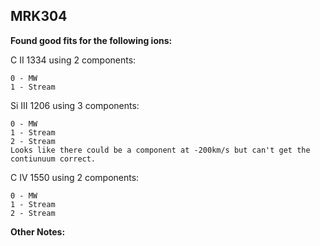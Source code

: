 ## MRK304
**Found good fits for the following ions:**

C II 1334 using 2 components:
```
0 - MW
1 - Stream
```

Si III 1206 using 3 components:
```
0 - MW
1 - Stream
2 - Stream
Looks like there could be a component at -200km/s but can't get the contiunuum correct.
```

C IV 1550 using 2 components:
```
0 - MW
1 - Stream
2 - Stream
```

**Other Notes:**

